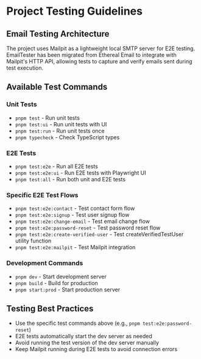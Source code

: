 # Project Testing Guidelines

## Email Testing Architecture
The project uses Mailpit as a lightweight local SMTP server for E2E testing. EmailTester has been migrated from Ethereal Email to integrate with Mailpit's HTTP API, allowing tests to capture and verify emails sent during test execution.

## Available Test Commands

### Unit Tests
- `pnpm test` - Run unit tests
- `pnpm test:ui` - Run unit tests with UI
- `pnpm test:run` - Run unit tests once
- `pnpm typecheck` - Check TypeScript types

### E2E Tests
- `pnpm test:e2e` - Run all E2E tests
- `pnpm test:e2e:ui` - Run E2E tests with Playwright UI
- `pnpm test:all` - Run both unit and E2E tests

### Specific E2E Test Flows
- `pnpm test:e2e:contact` - Test contact form flow
- `pnpm test:e2e:signup` - Test user signup flow
- `pnpm test:e2e:change-email` - Test email change flow
- `pnpm test:e2e:password-reset` - Test password reset flow
- `pnpm test:e2e:create-verified-user` - Test createVerifiedTestUser utility function
- `pnpm test:e2e:mailpit` - Test Mailpit integration

### Development Commands
- `pnpm dev` - Start development server
- `pnpm build` - Build for production
- `pnpm start:prod` - Start production server

## Testing Best Practices
- Use the specific test commands above (e.g., `pnpm test:e2e:password-reset`)
- E2E tests automatically start the dev server as needed
- Avoid running the test version of the dev server manually
- Keep Mailpit running during E2E tests to avoid connection errors